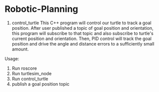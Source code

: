 # Robotic-Planning
1. control_turtle
    This C++ program will control our turtle to track a goal position. 
    After user published a topic of goal position and orientation, 
    this program will subscribe to that topic and also subscribe to 
    turtle's current position and orientation. Then, PID control will 
    track the goal position and drive the angle and distance errors to a 
    sufficiently small amount. 
    
Usage:
1. Run roscore
2. Run turtlesim_node
3. Run control_turtle
4. publish a goal position topic 

